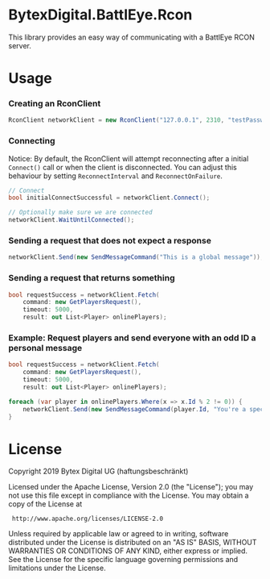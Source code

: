 # BytexDigital.BattlEye.Rcon
This library provides an easy way of communicating with a BattlEye RCON server.

# Usage
### Creating an RconClient
```cs
RconClient networkClient = new RconClient("127.0.0.1", 2310, "testPassword");
```

### Connecting
Notice: By default, the RconClient will attempt reconnecting after a initial `Connect()` call or when the client is disconnected.
You can adjust this behaviour by setting `ReconnectInterval` and `ReconnectOnFailure`.
```cs
// Connect
bool initialConnectSuccessful = networkClient.Connect();

// Optionally make sure we are connected
networkClient.WaitUntilConnected();
```

### Sending a request that does not expect a response
```cs
networkClient.Send(new SendMessageCommand("This is a global message"));
```

### Sending a request that returns something
```cs
bool requestSuccess = networkClient.Fetch(
	command: new GetPlayersRequest(),
	timeout: 5000,
	result: out List<Player> onlinePlayers);
```

### Example: Request players and send everyone with an odd ID a personal message
```cs
bool requestSuccess = networkClient.Fetch(
	command: new GetPlayersRequest(),
	timeout: 5000,
	result: out List<Player> onlinePlayers);

foreach (var player in onlinePlayers.Where(x => x.Id % 2 != 0)) {
	networkClient.Send(new SendMessageCommand(player.Id, "You're a special person"));
}
```

# License
Copyright 2019 Bytex Digital UG (haftungsbeschränkt)

 Licensed under the Apache License, Version 2.0 (the "License");
 you may not use this file except in compliance with the License.
 You may obtain a copy of the License at

     http://www.apache.org/licenses/LICENSE-2.0

 Unless required by applicable law or agreed to in writing, software
 distributed under the License is distributed on an "AS IS" BASIS,
 WITHOUT WARRANTIES OR CONDITIONS OF ANY KIND, either express or implied.
 See the License for the specific language governing permissions and
 limitations under the License.
